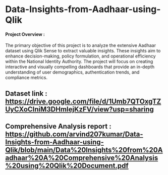 # Data-Insights-from-Aadhaar-using-Qlik

#### Project Overview :
The primary objective of this project is to analyze the extensive Aadhaar dataset using Qlik Sense to extract valuable insights. These insights aim to enhance decision-making, policy formulation, and operational efficiency within the National Identity Authority. The project will focus on creating interactive and visually compelling dashboards that provide an in-depth understanding of user demographics, authentication trends, and compliance metrics.

## Dataset link :  https://drive.google.com/file/d/1Umb7QTOxgTZUyCXoCIniM3DHmIejKzFV/view?usp=sharing
## Comprehensive Analysis report : https://github.com/arvind207kumar/Data-Insights-from-Aadhaar-using-Qlik/blob/main/Data%20Insights%20from%20Aadhaar%20A%20Comprehensive%20Analysis%20using%20Qlik%20Document.pdf


